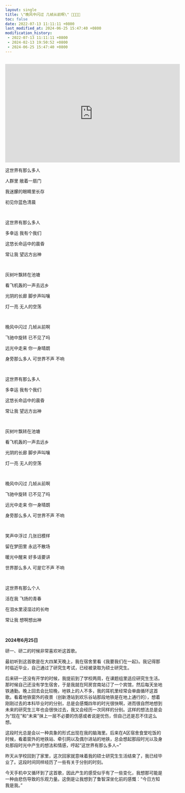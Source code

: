 ```yaml
---
layout: single
title: \"晚风中闪过 几帧从前啊\" 🍃🍂🍃🍂
toc: false
date: 2022-07-13 11:11:11 +0800
last_modified_at: 2024-06-25 15:47:40 +0800
modification_history:
 - 2022-07-13 11:11:11 +0800
 - 2024-02-13 19:50:52 +0800
 - 2024-06-25 15:47:40 +0800
---
```


<br>

<iframe class= "iframe--video" width="560" height="315" src="https://www.youtube.com/embed/xLscpRjb8DI?si=RpF3kualIbzTchK0" title="YouTube video player" frameborder="0" allow="accelerometer; autoplay; clipboard-write; encrypted-media; gyroscope; picture-in-picture; web-share" referrerpolicy="strict-origin-when-cross-origin" allowfullscreen></iframe>

<br>

<div class="quote--lyrics" markdown="1">

这世界有那么多人

人群里 敞着一扇门

我迷朦的眼睛里长存

初见你蓝色清晨

<br>

这世界有那么多人

多幸运 我有个我们

这悠长命运中的晨昏

常让我 望远方出神

<br>

灰树叶飘转在池塘

看飞机轰的一声去远乡

光阴的长廊 脚步声叫嚷

灯一亮 无人的空荡

<br>

晚风中闪过 几帧从前啊

飞驰中旋转 已不见了吗

远光中走来 你一身晴朗

身旁那么多人 可世界不声 不响

<br>

这世界有那么多人

多幸运 我有个我们

这悠长命运中的晨昏

常让我 望远方出神

<br>

灰树叶飘转在池塘

看飞机轰的一声去远乡

光阴的长廊 脚步声叫嚷

灯一亮 无人的空荡

<br>

晚风中闪过 几帧从前啊

飞驰中旋转 已不见了吗

远光中走来 你一身晴朗

身旁那么多人 可世界不声 不响

<br>

笑声中浮过 几张旧模样

留在梦田里 永远不散场

暖光中醒来 好多话要讲

世界那么多人 可是它不声 不响

<br>

这世界有那么个人

活在我 飞扬的青春

在泪水里浸湿过的长吻

常让我 想啊想出神

</div>

<br>

**2024年6月25日**

研一、研二的时候非常喜欢听这首歌。

最初听到这首歌是在大四某天晚上，我在宿舍里看《我要我们在一起》。我记得那时临近毕业，自己通过了研究生考试，已经被录取为硕士研究生。

后来研一还没有开学的时候，我提前到了学校两周，在课题组里适应研究生生活。那时候自己还没有学生宿舍，于是我就在阿房宫南站订了一个宾馆，然后每天坐地铁通勤。晚上回去会比较晚，地铁上的人不多，我的耳机里经常会单曲循环这首歌。看着地铁窗外的夜景（创新港站到欢乐谷站那段地铁是在地上通行的），想着刚刚过去的本科毕业时的分别，总是会感慨四年的时光很快啊，进而很自然地想到未来的研究生三年也会很快过去，我又会经历一次同样的分别。这样的想法总是会为“现在”和“未来”抹上一层不必要的伤感或者说是忧伤，但自己还是忍不住这么想。

这段时光总是会以一种具象的形式出现在我的脑海里。后来在A区宿舍食堂吃饭的时候，看着窗外的地铁站、牵引网以及偶尔进站的地铁，总会想起那段时光以及身处那段时光中产生的想法和情感，哼起“这世界有那么多人~”

昨天从学校回到了家里，这次回家就意味着我的硕士研究生生活结束了，我已经毕业了。这段时间同样经历了一些有关于分别的时刻。

今天手机中又循环到了这首歌，因此产生的感受似乎有了一些变化，我想那可能是一种由悲伤导致的乐观力量。这倒是让我想到了鲁智深坐化前的感慨：“今日方知我是我。”

